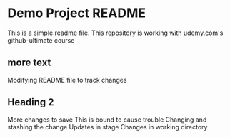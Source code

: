 # Demo Project README

This is a simple readme file.
This repository is working with udemy.com's github-ultimate course

## more text
Modifying README file to track changes

## Heading 2
More changes to save
This is bound to cause trouble
Changing and stashing the change
Updates in stage
Changes in working directory